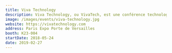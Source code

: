 ```yaml
---
title: Viva Technology
description: Viva Technology, ou VivaTech, est une conférence technologique annuelle, dédiée à l'innovation et aux startups.
image: /images/events/viva-technology.jpg
website: https://vivatechnology.com
address: Paris Expo Porte de Versailles
booth: K23-004
startDate: 2018-05-24
date: 2019-02-27
---
```

